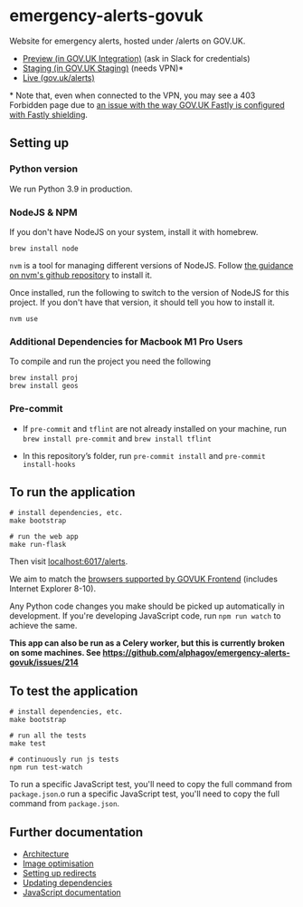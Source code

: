 # emergency-alerts-govuk

Website for emergency alerts, hosted under /alerts on GOV.UK.

- [Preview (in GOV.UK Integration)](https://www.integration.publishing.service.gov.uk/alerts) (ask in Slack for credentials)
- [Staging (in GOV.UK Staging)](https://www.staging.publishing.service.gov.uk/alerts) (needs VPN)\*
- [Live (gov.uk/alerts)](https://www.gov.uk/alerts)

\* Note that, even when connected to the VPN, you may see a 403 Forbidden page due to [an issue with the way GOV.UK Fastly is configured with Fastly shielding](https://github.com/alphagov/govuk-cdn-config/pull/362).

## Setting up

### Python version

We run Python 3.9 in production.

### NodeJS & NPM

If you don't have NodeJS on your system, install it with homebrew.

```shell
brew install node
```

`nvm` is a tool for managing different versions of NodeJS. Follow [the guidance on nvm's github repository](https://github.com/nvm-sh/nvm#installing-and-updating) to install it.

Once installed, run the following to switch to the version of NodeJS for this project. If you don't
have that version, it should tell you how to install it.

```shell
nvm use
```
### Additional Dependencies for Macbook M1 Pro Users
To compile and run the project you need the following

```
brew install proj
brew install geos
```

### Pre-commit

- If `pre-commit` and `tflint` are not already installed on your machine, run
`brew install pre-commit` and 
`brew install tflint`

- In this repository’s folder, run
`pre-commit install` and 
`pre-commit install-hooks`

## To run the application

```shell
# install dependencies, etc.
make bootstrap

# run the web app
make run-flask
```

Then visit [localhost:6017/alerts](http://localhost:6017/alerts).

We aim to match the [browsers supported by GOVUK Frontend](https://github.com/alphagov/govuk-frontend#browser-and-assistive-technology-support) (includes Internet Explorer 8-10).

Any Python code changes you make should be picked up automatically in development. If you're developing JavaScript code, run `npm run watch` to achieve the same.

**This app can also be run as a Celery worker, but this is currently broken on some machines. See https://github.com/alphagov/emergency-alerts-govuk/issues/214**

## To test the application

```
# install dependencies, etc.
make bootstrap

# run all the tests
make test

# continuously run js tests
npm run test-watch
```

To run a specific JavaScript test, you'll need to copy the full command from `package.json`.o run a specific JavaScript test, you'll need to copy the full command from `package.json`.

## Further documentation

- [Architecture](docs/architecture.md)
- [Image optimisation](docs/image-optimisation.md)
- [Setting up redirects](docs/redirects.md)
- [Updating dependencies](https://github.com/alphagov/notifications-manuals/wiki/Dependencies)
- [JavaScript documentation](https://github.com/alphagov/notifications-manuals/wiki/JavaScript-Documentation)
